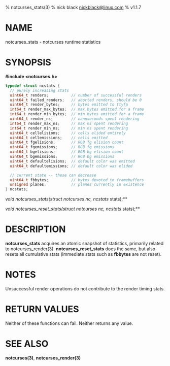 % notcurses_stats(3)
% nick black <nickblack@linux.com>
% v1.1.7

# NAME

notcurses_stats - notcurses runtime statistics

# SYNOPSIS

**#include <notcurses.h>**

```c
typedef struct ncstats {
  // purely increasing stats
  uint64_t renders;          // number of successful renders
  uint64_t failed_renders;   // aborted renders, should be 0
  uint64_t render_bytes;     // bytes emitted to ttyfp
  int64_t render_max_bytes;  // max bytes emitted for a frame
  int64_t render_min_bytes;  // min bytes emitted for a frame
  uint64_t render_ns;        // nanoseconds spent rendering
  int64_t render_max_ns;     // max ns spent rendering
  int64_t render_min_ns;     // min ns spent rendering
  uint64_t cellelisions;     // cells elided entirely
  uint64_t cellemissions;    // cells emitted
  uint64_t fgelisions;       // RGB fg elision count
  uint64_t fgemissions;      // RGB fg emissions
  uint64_t bgelisions;       // RGB bg elision count
  uint64_t bgemissions;      // RGB bg emissions
  uint64_t defaultelisions;  // default color was emitted
  uint64_t defaultemissions; // default color was elided

  // current state -- these can decrease
  uint64_t fbbytes;          // bytes devoted to framebuffers
  unsigned planes;           // planes currently in existence
} ncstats;
```

**void notcurses_stats(struct notcurses* nc, ncstats* stats);**

**void notcurses_reset_stats(struct notcurses* nc, ncstats* stats);**

# DESCRIPTION

**notcurses_stats** acquires an atomic snapshot of statistics, primarily
related to notcurses_render(3). **notcurses_reset_stats** does the same, but
also resets all cumulative stats (immediate stats such as **fbbytes** are not
reset).

# NOTES

Unsuccessful render operations do not contribute to the render timing stats.

# RETURN VALUES

Neither of these functions can fail. Neither returns any value.

# SEE ALSO

**notcurses(3)**, **notcurses_render(3)**
